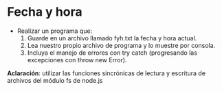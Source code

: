 # Fecha y hora

-   Realizar un programa que:
    1. Guarde en un archivo llamado fyh.txt la fecha y hora actual.
    2. Lea nuestro propio archivo de programa y lo muestre por consola.
    3. Incluya el manejo de errores con try catch (progresando las excepciones con throw new Error).

**Aclaración**: utilizar las funciones sincrónicas de lectura y escritura de archivos del módulo fs de node.js
